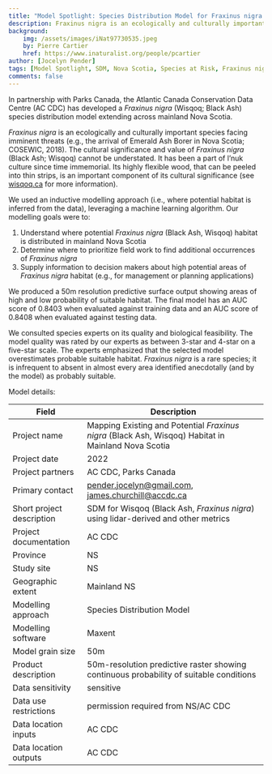 ```yaml
---
title: "Model Spotlight: Species Distribution Model for Fraxinus nigra (Wisqoq; Black Ash)"
description: Fraxinus nigra is an ecologically and culturally important species facing imminent threats
background: 
    img: /assets/images/iNat97730535.jpeg
    by: Pierre Cartier
    href: https://www.inaturalist.org/people/pcartier
author: [Jocelyn Pender]
tags: [Model Spotlight, SDM, Nova Scotia, Species at Risk, Fraxinus nigra, Wisqoq, Black Ash]
comments: false
---
```


In partnership with Parks Canada, the Atlantic Canada Conservation Data Centre (AC CDC) has developed a *Fraxinus nigra* (Wisqoq; Black Ash) species distribution model extending across mainland Nova Scotia.

*Fraxinus nigra* is an ecologically and culturally important species facing imminent threats (e.g., the arrival of Emerald Ash Borer in Nova Scotia; COSEWIC, 2018). The cultural significance and value of *Fraxinus nigra* (Black Ash; Wisqoq) cannot be understated. It has been a part of l’nuk culture since time immemorial. Its highly flexible wood, that can be peeled into thin strips, is an important component of its cultural significance (see [wisqoq.ca](http://wisqoq.ca/) for more information).

We used an inductive modelling approach (i.e., where potential habitat is inferred from the data), leveraging a machine learning algorithm. Our modelling goals were to:
1. Understand where potential *Fraxinus nigra* (Black Ash, Wisqoq) habitat is distributed in mainland Nova Scotia
2. Determine where to prioritize field work to find additional occurrences of *Fraxinus nigra*
3. Supply information to decision makers about high potential areas of *Fraxinus nigra* habitat (e.g., for management or planning applications)

We produced a 50m resolution predictive surface output showing areas of high and low probability of suitable habitat. The final model has an AUC score of 0.8403 when evaluated against training data and an AUC score of 0.8408 when evaluated against testing data.

We consulted species experts on its quality and biological feasibility. The model quality was rated by our experts as between 3-star and 4-star on a five-star scale. The experts emphasized that the selected model overestimates probable suitable habitat. *Fraxinus nigra* is a rare species; it is infrequent to absent in almost every area identified anecdotally (and by the model) as probably suitable.


Model details:

| Field                     | Description                                                                                         |
| ------------------------- | --------------------------------------------------------------------------------------------------- |
| Project name              | Mapping Existing and Potential *Fraxinus nigra* (Black Ash, Wisqoq) Habitat in Mainland Nova Scotia |
| Project date              | 2022                                                                                                |
| Project partners          | AC CDC, Parks Canada                                                                                |
| Primary contact           | pender.jocelyn@gmail.com, james.churchill@accdc.ca                                                   |
| Short project description | SDM for Wisqoq (Black Ash, *Fraxinus nigra*) using lidar-derived and other metrics                  |
| Project documentation     | AC CDC                                                                                              |
| Province                  | NS                                                                                                  |
| Study site                | NS                                                                                                  |
| Geographic extent         | Mainland NS                                                                                         |
| Modelling approach        | Species Distribution Model                                                                          |
| Modelling software        | Maxent                                                                                              |
| Model grain size          | 50m                                                                                                 |
| Product description       | 50m-resolution predictive raster showing continuous probability of suitable conditions              |
| Data sensitivity          | sensitive                                                                                           |
| Data use restrictions     | permission required from NS/AC CDC                                                                  |
| Data location inputs      | AC CDC                                                                                              |
| Data location outputs     | AC CDC                                                                                              |

  